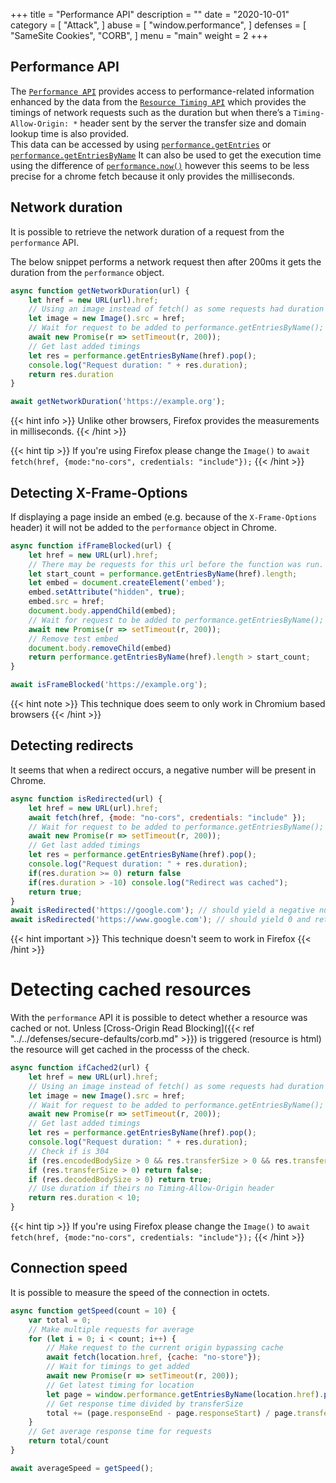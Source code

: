 +++
title = "Performance API"
description = ""
date = "2020-10-01"
category = [
    "Attack",
]
abuse = [
    "window.performance",
]
defenses = [
    "SameSite Cookies",
    "CORB",
]
menu = "main"
weight = 2
+++
## Performance API
The [`Performance API`](https://developer.mozilla.org/en-US/docs/Web/API/Performance) provides access to performance-related information enhanced by the data from the [`Resource Timing API`](https://developer.mozilla.org/en-US/docs/Web/API/Resource_Timing_API)
which provides the timings of network requests such as the duration but when there’s a `Timing-Allow-Origin: *` header sent by the server the transfer size and domain lookup time is also provided.  
This data can be accessed by using [`performance.getEntries`](https://developer.mozilla.org/en-US/docs/Web/API/Performance/getEntries) or [`performance.getEntriesByName`](https://developer.mozilla.org/en-US/docs/Web/API/Performance/getEntriesByName)
It can also be used to get the execution time using the difference of [`performance.now()`](https://developer.mozilla.org/en-US/docs/Web/API/Performance/now) however this seems to be less precise for a chrome fetch because it only provides the milliseconds.

## Network duration
It is possible to retrieve the network duration of a request from the `performance` API.

The below snippet performs a network request then after 200ms it gets the duration from the `performance` object. 

```javascript
async function getNetworkDuration(url) {
    let href = new URL(url).href;
    // Using an image instead of fetch() as some requests had duration = 0
    let image = new Image().src = href;
    // Wait for request to be added to performance.getEntriesByName();
    await new Promise(r => setTimeout(r, 200));
    // Get last added timings
    let res = performance.getEntriesByName(href).pop();
    console.log("Request duration: " + res.duration);
    return res.duration
}

await getNetworkDuration('https://example.org');
```
{{< hint info >}} Unlike other browsers, Firefox provides the measurements in milliseconds. {{< /hint >}}

{{< hint tip >}} If you're using Firefox please change the `Image()` to `await fetch(href, {mode:"no-cors", credentials: "include"});` {{< /hint >}}  

## Detecting X-Frame-Options
If displaying a page inside an embed (e.g. because of the `X-Frame-Options` header) it will not be added to the `performance` object in Chrome.
```javascript
async function ifFrameBlocked(url) {
    let href = new URL(url).href;
    // There may be requests for this url before the function was run.
    let start_count = performance.getEntriesByName(href).length;
    let embed = document.createElement('embed');
    embed.setAttribute("hidden", true);
    embed.src = href;
    document.body.appendChild(embed);
    // Wait for request to be added to performance.getEntriesByName();
    await new Promise(r => setTimeout(r, 200));
    // Remove test embed
    document.body.removeChild(embed)
    return performance.getEntriesByName(href).length > start_count;
}

await isFrameBlocked('https://example.org');
```
{{< hint note >}} This technique does seem to only work in Chromium based browsers {{< /hint >}}


## Detecting redirects
It seems that when a redirect occurs, a negative number will be present in Chrome. 
```javascript
async function isRedirected(url) {  
    let href = new URL(url).href;
    await fetch(href, {mode: "no-cors", credentials: "include" });
    // Wait for request to be added to performance.getEntriesByName();
    await new Promise(r => setTimeout(r, 200));
    // Get last added timings
    let res = performance.getEntriesByName(href).pop();
    console.log("Request duration: " + res.duration);
    if(res.duration >= 0) return false
    if(res.duration > -10) console.log("Redirect was cached");
    return true;
}
await isRedirected('https://google.com'); // should yield a negative number and return true
await isRedirected('https://www.google.com'); // should yield 0 and return false
```
{{< hint important >}} This technique doesn't seem to work in Firefox {{< /hint >}}
# Detecting cached resources

With the `performance` API it is possible to detect whether a resource was cached or not.
Unless [Cross-Origin Read Blocking]({{< ref "../../defenses/secure-defaults/corb.md" >}}) is triggered (resource is html) the resource will get cached in the processs of the check.  
```javascript
async function ifCached2(url) {
    let href = new URL(url).href;
    // Using an image instead of fetch() as some requests had duration = 0
    let image = new Image().src = href;
    // Wait for request to be added to performance.getEntriesByName();
    await new Promise(r => setTimeout(r, 200));
    // Get last added timings
    let res = performance.getEntriesByName(href).pop();
    console.log("Request duration: " + res.duration);
    // Check if is 304
    if (res.encodedBodySize > 0 && res.transferSize > 0 && res.transferSize < res.encodedBodySize) return true
    if (res.transferSize > 0) return false;
    if (res.decodedBodySize > 0) return true;
    // Use duration if theirs no Timing-Allow-Origin header
    return res.duration < 10;
}
```
{{< hint tip >}} If you're using Firefox please change the `Image()` to `await fetch(href, {mode:"no-cors", credentials: "include"});` {{< /hint >}}

## Connection speed

It is possible to measure the speed of the connection in octets.
```javascript
async function getSpeed(count = 10) {
    var total = 0;
    // Make multiple requests for average
    for (let i = 0; i < count; i++) {
        // Make request to the current origin bypassing cache
        await fetch(location.href, {cache: "no-store"});
        // Wait for timings to get added
        await new Promise(r => setTimeout(r, 200));
        // Get latest timing for location
        let page = window.performance.getEntriesByName(location.href).pop();
        // Get response time divided by transferSize
        total += (page.responseEnd - page.responseStart) / page.transferSize;
    }
    // Get average response time for requests
    return total/count
}

await averageSpeed = getSpeed();
```
